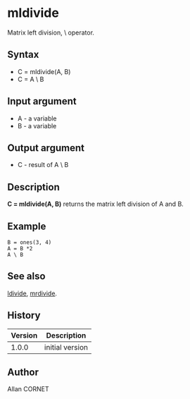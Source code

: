 

# mldivide

Matrix left division, \ operator.

## Syntax

- C = mldivide(A, B)
- C = A \ B

## Input argument

 - A - a variable
 - B - a variable

## Output argument

 - C - result of A \ B

## Description


  <p><b>C = mldivide(A, B)</b> returns the matrix left division of A and B.</p>


## Example

```Nelson
B = ones(3, 4)
A = B *2
A \ B
```

## See also

[ldivide](ldivide.md), [mrdivide](mrdivide.md).
## History

|Version|Description|
|------|------|
|1.0.0|initial version|


## Author

Allan CORNET



